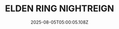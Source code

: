 ---
title: "ELDEN RING NIGHTREIGN"
id: 2622380
date: 2025-08-05T05:00:05.108Z
link: games/steam/recent/elden-ring-nightreign
image: http://media.steampowered.com/steamcommunity/public/images/apps/2622380/c59f3732d379c9667450b174353d69d5bcea95a5.jpg
playtime_2weeks: 1706
playtime_forever: 9576
playtime_windows_forever: 0
playtime_mac_forever: 0
playtime_linux_forever: 9576
playtime_deck_forever: 9576
---